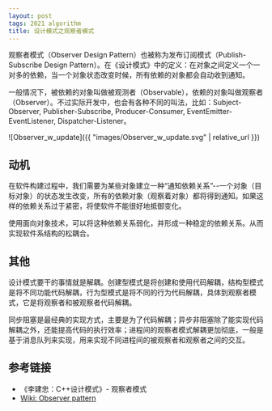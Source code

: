 ```yaml
---
layout: post
tags: 2021 algorithm
title: 设计模式之观察者模式
---
```


观察者模式（Observer Design Pattern）也被称为发布订阅模式（Publish-Subscribe Design Pattern）。在《设计模式》中的定义：在对象之间定义一个一对多的依赖，当一个对象状态改变时候，所有依赖的对象都会自动收到通知。

一般情况下，被依赖的对象叫做被观测者（Observable），依赖的对象叫做观察者（Observer）。不过实际开发中，也会有各种不同的叫法，比如：Subject-Observer, Publisher-Subscribe, Producer-Consumer, EventEmitter-EventListener, Dispatcher-Listener。

![Observer_w_update]({{ "images/Observer_w_update.svg" | relative_url }})

## 动机

在软件构建过程中，我们需要为某些对象建立一种“通知依赖关系”--一个对象（目标对象）的状态发生改变，所有的依赖对象（观察着对象）都将得到通知。如果这样的依赖关系过于紧密，将使软件不能很好地抵御变化。

使用面向对象技术，可以将这种依赖关系弱化，并形成一种稳定的依赖关系。从而实现软件系结构的松耦合。

## 其他

设计模式要干的事情就是解耦。创建型模式是将创建和使用代码解耦，结构型模式是将不同功能代码解耦，行为型模式是将不同的行为代码解耦，具体到观察者模式，它是将观察者和被观察者代码解耦。

同步阻塞是最经典的实现方式，主要是为了代码解耦；异步非阻塞除了能实现代码解耦之外，还能提高代码的执行效率；进程间的观察者模式解耦更加彻底，一般是基于消息队列来实现，用来实现不同进程间的被观察者和观察者之间的交互。

## 参考链接

- 《李建忠：C++设计模式》- 观察者模式
- [Wiki: Observer pattern](https://en.wikipedia.org/wiki/Observer_pattern)
